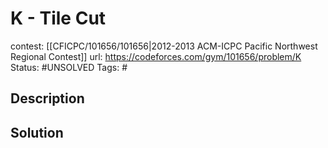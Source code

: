 # K - Tile Cut

contest: [[CFICPC/101656/101656|2012-2013 ACM-ICPC Pacific Northwest Regional Contest]]
url: https://codeforces.com/gym/101656/problem/K
Status: #UNSOLVED
Tags: #

## Description

## Solution


